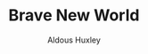 ---
title: Brave New World
author: Aldous Huxley
year: 1932
genre: literature
wiki: https://en.wikipedia.org/wiki/Brave_New_World
---